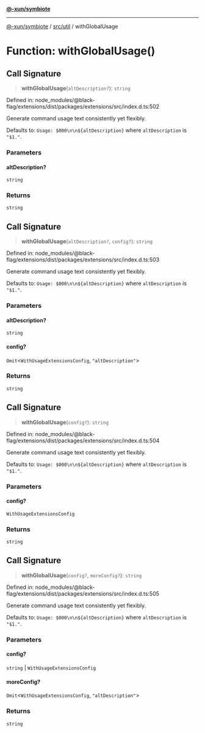 [**@-xun/symbiote**](../../../README.md)

***

[@-xun/symbiote](../../../README.md) / [src/util](../README.md) / withGlobalUsage

# Function: withGlobalUsage()

## Call Signature

> **withGlobalUsage**(`altDescription?`): `string`

Defined in: node\_modules/@black-flag/extensions/dist/packages/extensions/src/index.d.ts:502

Generate command usage text consistently yet flexibly.

Defaults to: `Usage: $000\n\n${altDescription}` where `altDescription` is
`"$1."`.

### Parameters

#### altDescription?

`string`

### Returns

`string`

## Call Signature

> **withGlobalUsage**(`altDescription?`, `config?`): `string`

Defined in: node\_modules/@black-flag/extensions/dist/packages/extensions/src/index.d.ts:503

Generate command usage text consistently yet flexibly.

Defaults to: `Usage: $000\n\n${altDescription}` where `altDescription` is
`"$1."`.

### Parameters

#### altDescription?

`string`

#### config?

`Omit`\<`WithUsageExtensionsConfig`, `"altDescription"`\>

### Returns

`string`

## Call Signature

> **withGlobalUsage**(`config?`): `string`

Defined in: node\_modules/@black-flag/extensions/dist/packages/extensions/src/index.d.ts:504

Generate command usage text consistently yet flexibly.

Defaults to: `Usage: $000\n\n${altDescription}` where `altDescription` is
`"$1."`.

### Parameters

#### config?

`WithUsageExtensionsConfig`

### Returns

`string`

## Call Signature

> **withGlobalUsage**(`config?`, `moreConfig?`): `string`

Defined in: node\_modules/@black-flag/extensions/dist/packages/extensions/src/index.d.ts:505

Generate command usage text consistently yet flexibly.

Defaults to: `Usage: $000\n\n${altDescription}` where `altDescription` is
`"$1."`.

### Parameters

#### config?

`string` | `WithUsageExtensionsConfig`

#### moreConfig?

`Omit`\<`WithUsageExtensionsConfig`, `"altDescription"`\>

### Returns

`string`
